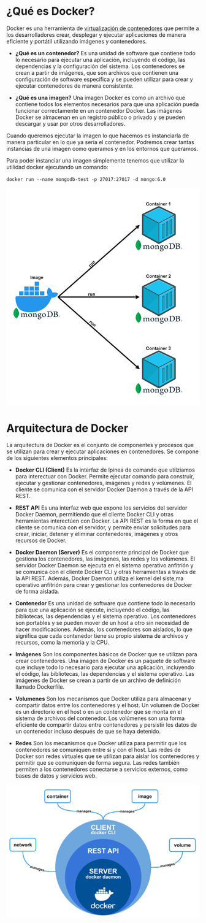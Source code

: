 # ¿Qué es Docker?
Docker es una herramienta de [virtualización de contenedores](./Glosario.md#G-vc) que permite a los desarrolladores crear, desplegar y ejecutar aplicaciones de manera eficiente y portátil utilizando imágenes y contenedores.

- **¿Qué es un contenedor?**
Es una unidad de software que contiene todo lo necesario para ejecutar una aplicación, incluyendo el código, las dependencias y la configuración del sistema. Los contenedores se crean a partir de imágenes, que son archivos que contienen una configuración de software específica y se pueden utilizar para crear y ejecutar contenedores de manera consistente.

- **¿Qué es una imagen?**
Una imagen Docker es como un archivo que contiene todos los elementos necesarios para que una aplicación pueda funcionar correctamente en un contenedor Docker. Las imágenes Docker se almacenan en un registro público o privado y se pueden descargar y usar por otros desarrolladores.

Cuando queremos ejecutar la imagen lo que hacemos es instanciarla de manera particular en lo que ya sería el contenedor. Podremos crear tantas instancias de una imagen como queramos y en los entornos que queramos.

Para poder instanciar una imagen simplemente tenemos que utilizar la utilidad docker ejecutando un comando:

``docker run --name mongodb-test -p 27017:27017 -d mongo:6.0``

<div align="center">
    <img src="../img/docker-image-container.png" alt="docker-run"/>
</div>

# Arquitectura de Docker
La arquitectura de Docker es el conjunto de componentes y procesos que se utilizan para crear y ejecutar aplicaciones en contenedores. Se compone de los siguientes elementos principales:
- **Docker CLI (Client)**
Es la interfaz de lpinea de comando que utilziamos para interectuar con Docker. Permite ejecutar comando para construir, ejecutar y gestionar contenedores, imágenes y redes y volúmenes. El cliente se comunica con el servidor Docker Daemon a través de la API REST.

- **REST API**
Es una interfaz web que expone los servicios del servidor Docker Daemon, permitiendo que el cliente Docker CLI y otras herramientas interectúen con Docker. La API REST es la forma en que el cliente se comunica con el servidor, y permite enviar solicitudes para crear, iniciar, detener y eliminar contenedores, imágenes y otros recursos de Docker.

- **Docker Daemon (Server)**
Es el componente principal de Docker que gestiona los contenedores, las imágenes, las redes y los volúmenes. El servidor Docker Daemon se ejecuta en el sistema operativo anfitrión y se comunica con el cliente Docker CLI y otras herramientas a través de la API REST. Además, Docker Daemon utiliza el kernel del siste,ma operativo anfitrión para crear y gestionar los contenedores de Docker de forma aislada.

- **Contenedor**
Es una unidad de software que contiene todo lo necesario para que una aplicación se ejecute, incluyendo el código, las bibliotecas, las dependencias y el sistema operativo. Los contenedores son portables y se pueden mover de un host a otro sin necesidad de hacer modificaciones. Además, los contenedores son aislados, lo que significa que cada contenedor tiene su propio sistema de archivos y recursos, como la memoria y la CPU.

- **Imágenes**
Son los componentes básicos de Docker que se utilizan para crear contenedores. Una imagen de Docker es un paquete de software que incluye todo lo necesario para ejecutar una aplicación, incluyendo el código, las bibliotecas, las dependencias y el sistema operativo. Las imágenes de Docker se crean a partir de un archivo de definición llamado Dockerfile.

- **Volumenes**
Son los mecanismos que Docker utiliza para almacenar y compartir datos entre los contenedores y el host. Un volumen de Docker es un directorio en el host o en un contenedor que se monta en el sistema de archivos del contenedor. Los volúmenes son una forma eficiente de compartir datos entre contenedores y persistir los datos de un contenedor incluso después de que se haya detenido.

- **Redes**
Son los mecanismos que Docker utiliza para permitir que los contenedores se comuniquen entre sí y con el host. Las redes de Docker son redes virtuales que se utilizan para aislar los contenedores y permitir que se comuniquen de forma segura. Las redes también permiten a los contenedores conectarse a servicios externos, como bases de datos y servicios web.

<div align="center">
    <img src="../img/docker-arquitectura.png" alt="docker-arquitectura"/>
</div>

